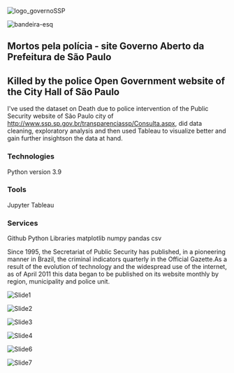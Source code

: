 ![logo_governoSSP](https://user-images.githubusercontent.com/65928388/145311514-14d084ed-2537-479b-a3a3-5b0756183f99.png)

![bandeira-esq](https://user-images.githubusercontent.com/65928388/145327128-8095c195-e303-45ac-990e-a4b3b0ff3cb0.png)

## Mortos pela polícia - site Governo Aberto da Prefeitura de São Paulo
## Killed by the police Open Government website of the City Hall of São Paulo
I've used the dataset on Death due to police intervention of the Public Security website of São Paulo city 
of http://www.ssp.sp.gov.br/transparenciassp/Consulta.aspx, did data cleaning, exploratory analysis and then used Tableau to visualize better and gain further insightson the data at hand.

### Technologies
Python version 3.9
### Tools
Jupyter 
Tableau
### Services
Github
Python Libraries
matplotlib
numpy
pandas
csv


Since 1995, the Secretariat of Public Security has published, in a pioneering manner in Brazil, the criminal indicators quarterly in the Official Gazette.As a result of the evolution of technology and the widespread use of the internet, as of April 2011 this data began to be published on its website monthly by region, municipality and police unit.


![Slide1](https://user-images.githubusercontent.com/65928388/145443165-0da19e01-fbd7-479d-9f50-df193551d307.PNG)

![Slide2](https://user-images.githubusercontent.com/65928388/145443169-c3483310-3876-4b02-b03b-e1859bdfc60d.PNG)

![Slide3](https://user-images.githubusercontent.com/65928388/145443171-e0f0bcef-33a2-4116-8ba7-198c781c61b5.PNG)

![Slide4](https://user-images.githubusercontent.com/65928388/145443174-207a6807-39fc-4bbc-814e-14754f86f9ba.PNG)

![Slide6](https://user-images.githubusercontent.com/65928388/145443176-2e6955bf-e960-4331-862d-98d322929254.PNG)

![Slide7](https://user-images.githubusercontent.com/65928388/145443178-3739486b-3256-417c-b557-3c7e1cbedfec.PNG)


